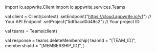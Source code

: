 import io.appwrite.Client
import io.appwrite.services.Teams


val client = Client(context)
    .setEndpoint("https://cloud.appwrite.io/v1") // Your API Endpoint
    .setProject("5df5acd0d48c2") // Your project ID

val teams = Teams(client)

val response = teams.deleteMembership(
    teamId = "[TEAM_ID]",
    membershipId = "[MEMBERSHIP_ID]",
)